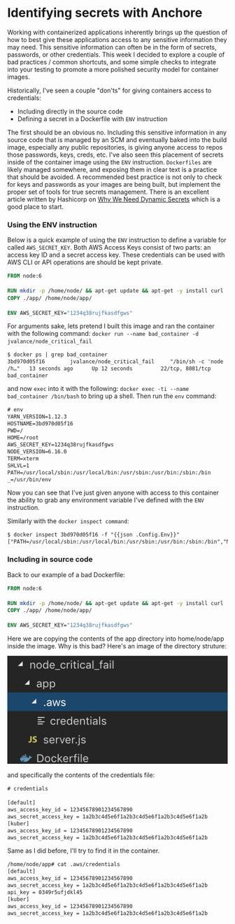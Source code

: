 # Identifying secrets with Anchore

Working with containerized applications inherently brings up the question of how to best give these applications access to any sensitive information they may need. This sensitive information can often be in the form of secrets, passwords, or other credentials. This week I decided to explore a couple of bad practices / common shortcuts, and some simple checks to integrate into your testing to promote a more polished security model for container images. 

Historically, I've seen a couple "don'ts" for giving containers access to credentials: 

- Including directly in the source code
- Defining a secret in a Dockerfile with `ENV` instruction

The first should be an obvious no. Including this sensitive information in any source code that is managed by an SCM and eventually baked into the build image, especially any public repositories, is giving anyone access to repos those passwords, keys, creds, etc. I've also seen this placement of secrets inside of the container image using the `ENV` instruction.  `Dockerfiles` are likely managed somewhere, and exposing them in clear text is a practice that should be avoided. A recommended best practice is not only to check for keys and passwords as your images are being built, but implement the proper set of tools for true secrets management. There is an excellent article written by Hashicorp on [Why We Need Dynamic Secrets](https://www.hashicorp.com/blog/why-we-need-dynamic-secrets) which is a good place to start. 

### Using the ENV instruction

Below is a quick example of using the `ENV` instruction to define a variable for called `AWS_SECRET_KEY`. Both AWS Access Keys consist of two parts: an access key ID and a secret access key. These credentials can be used with AWS CLI or API operations are should be kept private. 

```Dockerfile
FROM node:6

RUN mkdir -p /home/node/ && apt-get update && apt-get -y install curl
COPY ./app/ /home/node/app/

ENV AWS_SECRET_KEY="1234q38rujfkasdfgws"
```

For arguments sake, lets pretend I built this image and ran the container with the following command: `docker run --name bad_container -d jvalance/node_critical_fail`

```
$ docker ps | grep bad_container
3bd970d05f16        jvalance/node_critical_fail     "/bin/sh -c 'node /h…"   13 seconds ago      Up 12 seconds         22/tcp, 8081/tcp         bad_container
```

and now `exec` into it with the following: `docker exec -ti --name bad_container /bin/bash` to bring up a shell. Then run the `env` command:

```
# env 
YARN_VERSION=1.12.3
HOSTNAME=3bd970d05f16
PWD=/
HOME=/root
AWS_SECRET_KEY=1234q38rujfkasdfgws
NODE_VERSION=6.16.0
TERM=xterm
SHLVL=1
PATH=/usr/local/sbin:/usr/local/bin:/usr/sbin:/usr/bin:/sbin:/bin
_=/usr/bin/env
```

Now you can see that I've just given anyone with access to this container the ability to grab any environment variable I've defined with the `ENV` instruction.

Similarly with the `docker inspect command`:

```
$ docker inspect 3bd970d05f16 -f "{{json .Config.Env}}"
["PATH=/usr/local/sbin:/usr/local/bin:/usr/sbin:/usr/bin:/sbin:/bin","NODE_VERSION=6.16.0","YARN_VERSION=1.12.3","AWS_SECRET_KEY=1234q38rujfkasdfgws"]
```

### Including in source code

Back to our example of a bad Dockerfile:

```Dockerfile
FROM node:6

RUN mkdir -p /home/node/ && apt-get update && apt-get -y install curl
COPY ./app/ /home/node/app/

ENV AWS_SECRET_KEY="1234q38rujfkasdfgws"
```

Here we are copying the contents of the app directory into home/node/app inside the image. Why is this bad? Here's an image of the directory struture:

![alt text](images/directory.png)

and specifically the contents of the credentials file:

```
# credentials

[default]
aws_access_key_id = 12345678901234567890
aws_secret_access_key = 1a2b3c4d5e6f1a2b3c4d5e6f1a2b3c4d5e6f1a2b
[kuber]
aws_access_key_id = 12345678901234567890
aws_secret_access_key = 1a2b3c4d5e6f1a2b3c4d5e6f1a2b3c4d5e6f1a2b
```

Same as I did before, I'll try to find it in the container. 

```
/home/node/app# cat .aws/credentials 
[default]
aws_access_key_id = 12345678901234567890
aws_secret_access_key = 1a2b3c4d5e6f1a2b3c4d5e6f1a2b3c4d5e6f1a2b
api_key = 0349r5ufjdkl45
[kuber]
aws_access_key_id = 12345678901234567890
aws_secret_access_key = 1a2b3c4d5e6f1a2b3c4d5e6f1a2b3c4d5e6f1a2b
```